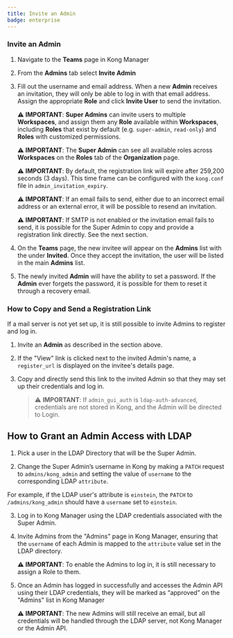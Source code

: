 ```yaml
---
title: Invite an Admin
badge: enterprise
---
```


### Invite an Admin

1. Navigate to the **Teams** page in Kong Manager

2. From the **Admins** tab select **Invite Admin**

3. Fill out the username and email address. When a new **Admin** receives an invitation, they will only be able to log in with that email address. Assign the appropriate **Role** and click **Invite User** to send the invitation.

    ⚠️ **IMPORTANT**: **Super Admins** can invite users to multiple **Workspaces**, and 
    assign them any **Role** available within **Workspaces**, including **Roles** that exist 
    by default (e.g. `super-admin`, `read-only`) and **Roles** with customized 
    permissions. 

    ⚠️ **IMPORTANT**: The **Super Admin** can see all available roles across 
    **Workspaces** on the **Roles** tab of the **Organization** page.
    
    ⚠️ **IMPORTANT**: By default, the registration link will expire after 259,200 
    seconds (3 days). This time frame can be configured with the `kong.conf` 
    file in `admin_invitation_expiry`.
 
    ⚠️ **IMPORTANT**: If an email fails to send, either due to an incorrect email 
    address or an external error, it will be possible to resend an invitation.

    ⚠️ **IMPORTANT**: If SMTP is not enabled or the invitation email fails to send, 
    it is possible for the Super Admin to copy and provide a registration link 
    directly. See the next section.


4. On the **Teams** page, the new invitee will appear on the **Admins** list with the under **Invited**. Once they accept the invitation, the user will be listed in the main **Admins** list. 

5. The newly invited **Admin** will have the ability to set a password. If the **Admin** ever forgets the password, it is possible for them to reset it through a recovery email.


### How to Copy and Send a Registration Link

If a mail server is not yet set up, it is still possible to invite Admins to register and log in. 

1. Invite an **Admin** as described in the section above. 

2. If the "View" link is clicked next to the invited Admin's name, a 
    `register_url` is displayed on the invitee's details page. 

3. Copy and directly send this link to the invited Admin so that they may set up their credentials and log in. 

    >⚠️ **IMPORTANT**: If `admin_gui_auth` is `ldap-auth-advanced`, credentials are not stored in Kong, and the Admin will be directed to Login.

## How to Grant an Admin Access with LDAP

1. Pick a user in the LDAP Directory that will be the Super Admin. 

2. Change the Super Admin’s username in Kong by making a `PATCH` request to `admins/kong_admin` and setting the value of `username` to the corresponding 
LDAP `attribute`. 

For example, if the LDAP user's attribute is `einstein`, 
the `PATCH` to `/admins/kong_admin` should have a `username` set to `einstein`.

3. Log in to Kong Manager using the LDAP credentials associated with the Super 
Admin.

4. Invite Admins from the "Admins" page in Kong Manager, ensuring that the 
`username` of each Admin is mapped to the `attribute` value set in the LDAP 
directory.

    ⚠️ **IMPORTANT**: To enable the Admins to log in, it is still necessary 
    to assign a Role to them.

5. Once an Admin has logged in successfully and accesses the Admin API using 
their LDAP credentials, they will be marked as “approved” on the "Admins" list 
in Kong Manager

    ⚠️ **IMPORTANT**: The new Admins will still receive an email, but all 
    credentials will be handled through the LDAP server, not Kong Manager 
    or the Admin API.
